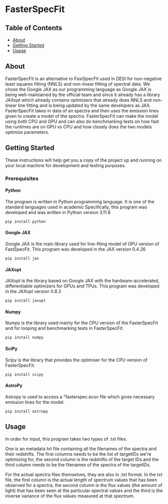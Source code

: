 # FasterSpecFit

## Table of Contents 
- [About](#about)
- [Getting Started](#getting_started)
- [Usage](#Usage)

## About  <a name = "about"></a>

FasterSpecFit is an alternative to FastSpecFit used in DESI for non-negative least squares fitting (NNLS) and non-linear fitting of spectral data. We chose the Google JAX as our programming language as Google JAX is being well-maintained by the official team and since it already has a library JAXopt which already contains optimizers that already does NNLS and non-linear line fitting and is being updated by the same developers  as JAX. FasterSpecFit takes in data of an spectra and then uses the emission lines given to create a model of the spectra. FasterSpecFit can make the model using both CPU and GPU and can also do benchmarking tests on how fast the runtimes are on GPU vs CPU and how closely does the two models optimize parameters. 

## Getting Started <a name = "getting_started"></a>

These instructions will help get you a copy of the project up and running on your local machine for development and testing purposes.

### Prerequisites 

#### Python

The program is written in Python programming language. It is one of the standard languages used in academic  Specifically, this program was developed and was written in Python version 3.11.8

```
pip install python
```

#### Google JAX 

Google JAX is the main library used for line-fiting model of GPU version of FastSpecFit. This program was developed in the JAX version 0.4.26 

```
pip install jax
```

#### JAXopt 

JAXopt is the library based on Google JAX with the hardware-accelerated, differentiable optimizers for GPUs and TPUs. This program was  developed in the JAXopt version 0.8.3

```
pip install jaxopt
```

#### Numpy 

Numpy is the library used mainly for the CPU version of the FasterSpecFit and for looping and benchmarking tests in FasterSpecFit. 

```
pip install numpy
```

#### SciPy

Scipy is the library that provides the optimiser for the CPU version of FasterSpecFit. 

```
pip install scipy
```

#### AstroPy
Astropy is used to access a "fasterspec.ecsv file which gives necessary emission lines for the model. 
```
pip install astropy
```

## Usage <a name = "Usage"></a>

In order for input, this program takes two types of .txt files. 

One is an metadata txt file containing all the filenames of the spectra and their redshifts. The first columns needs to be the list of targetIDs we're optimizing for, the second column is the redshifts of the target IDs and the third column needs to be the filenames of the spectra of the targetIDs. 

For the actual spectra files themselves, they are also in .txt format. In the txt file, the first column is the actual length of spectrum values that has been observed for a spectra, the second column is the flux values (the amount of light) that has been seen at the particular spectral values and the third is the inverse variance of the flux values measured at that spectrum. 


 
